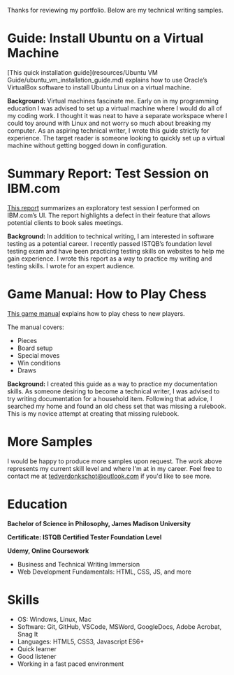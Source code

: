 Thanks for reviewing my portfolio. Below are my technical writing samples.

# Guide: Install Ubuntu on a Virtual Machine

[This quick installation guide](resources/Ubuntu VM Guide/ubuntu_vm_installation_guide.md) explains how to use Oracle’s VirtualBox software to install Ubuntu Linux on a virtual machine. 

**Background:** Virtual machines fascinate me. Early on in my programming education I was advised to set up a virtual machine where I would do all of my coding work. I thought it was neat to have a separate workspace where I could toy around with Linux and not worry so much about breaking my computer. As an aspiring technical writer, I wrote this guide strictly for experience. The target reader is someone looking to quickly set up a virtual machine without getting bogged down in configuration.

# Summary Report: Test Session on IBM.com

[This report](resources/ibm_exploratory_test_summary.pdf) summarizes an exploratory test session I performed on IBM.com’s UI. The report highlights a defect in their feature that allows potential clients to book sales meetings.

**Background:** In addition to technical writing, I am interested in software testing as a potential career. I recently passed ISTQB’s foundation level testing exam and have been practicing testing skills on websites to help me gain experience. I wrote this report as a way to practice my writing and testing skills. I wrote for an expert audience.

# Game Manual: How to Play Chess

[This game manual](resources/chess_manual.pdf) explains how to play chess to new players. 

The manual covers:
- Pieces
- Board setup
- Special moves
- Win conditions
- Draws

**Background:** I created this guide as a way to practice my documentation skills. As someone desiring to become a technical writer, I was advised to try writing documentation for a household item. Following that advice, I searched my home and found an old chess set that was missing a rulebook. This is my novice attempt at creating that missing rulebook. 

# More Samples
I would be happy to produce more samples upon request. The work above represents my current skill level and where I'm at in my career. Feel free to contact me at tedverdonkschot@outlook.com if you'd like to see more.

# Education
**Bachelor of Science in Philosophy, James Madison University**

**Certificate: ISTQB Certified Tester Foundation Level**

**Udemy, Online Coursework** 
- Business and Technical Writing Immersion
- Web Development Fundamentals: HTML, CSS, JS, and more

# Skills
- OS: Windows, Linux, Mac
- Software: Git, GitHub, VSCode, MSWord, GoogleDocs, Adobe Acrobat, Snag It
- Languages: HTML5, CSS3, Javascript ES6+
- Quick learner
- Good listener
- Working in a fast paced environment
